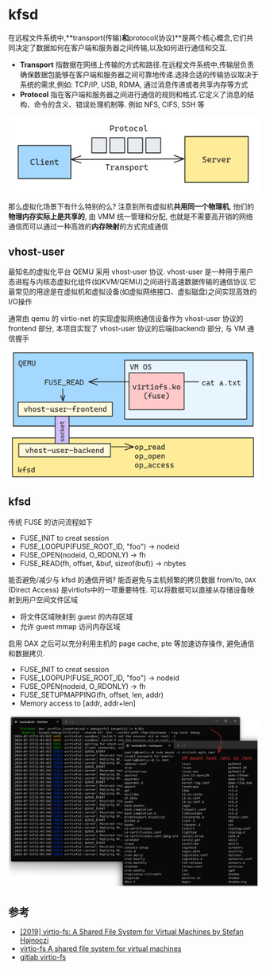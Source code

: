 
# kfsd

在远程文件系统中,**transport(传输)**和**protocol(协议)**是两个核心概念,它们共同决定了数据如何在客户端和服务器之间传输,以及如何进行通信和交互.

- **Transport** 指数据在网络上传输的方式和路径.在远程文件系统中,传输层负责确保数据包能够在客户端和服务器之间可靠地传递.选择合适的传输协议取决于系统的需求,例如: TCP/IP, USB, RDMA, 通过消息传递或者共享内存等方式
- **Protocol** 指在客户端和服务器之间进行通信的规则和格式.它定义了消息的结构、命令的含义、错误处理机制等. 例如 NFS, CIFS, SSH 等

![20240731211711](https://raw.githubusercontent.com/learner-lu/picbed/master/20240731211711.png)

那么虚拟化场景下有什么特别的么? 注意到所有虚拟机**共用同一个物理机**, 他们的**物理内存实际上是共享的**, 由 VMM 统一管理和分配, 也就是不需要高开销的网络通信而可以通过一种高效的**内存映射**的方式完成通信

## vhost-user

最知名的虚拟化平台 QEMU 采用 vhost-user 协议. vhost-user 是一种用于用户态进程与内核态虚拟化组件(如KVM/QEMU)之间进行高速数据传输的通信协议.它最常见的用途是在虚拟机和虚拟设备(如虚拟网络接口、虚拟磁盘)之间实现高效的I/O操作

通常由 qemu 的 virtio-net 的实现虚拟网络通信设备作为 vhost-user 协议的 frontend 部分, 本项目实现了 vhost-user 协议的后端(backend) 部分, 与 VM 通信握手

![20240731232130](https://raw.githubusercontent.com/learner-lu/picbed/master/20240731232130.png)

## kfsd

传统 FUSE 的访问流程如下

- FUSE_INIT to creat session
- FUSE_LOOPUP(FUSE_ROOT_ID, "foo") -> nodeid
- FUSE_OPEN(nodeid, O_RDONLY) -> fh
- FUSE_READ(fh, offset, &buf, sizeof(buf)) -> nbytes

能否避免/减少与 kfsd 的通信开销? 能否避免与主机频繁的拷贝数据 from/to, `DAX` (Direct Access) 是virtiofs中的一项重要特性. 可以将数据可以直接从存储设备映射到用户空间文件区域

- 将文件区域映射到 guest 的内存区域
- 允许 guest mmap 访问内存区域

启用 DAX 之后可以充分利用主机的 page cache, pte 等加速访存操作, 避免通信和数据拷贝. 

- FUSE_INIT to creat session
- FUSE_LOOPUP(FUSE_ROOT_ID, "foo") -> nodeid
- FUSE_OPEN(nodeid, O_RDONLY) -> fh
- FUSE_SETUPMAPPING(fh, offset, len, addr)
- Memory access to [addr, addr+len]

![20240731230954](https://raw.githubusercontent.com/learner-lu/picbed/master/20240731230954.png)

## 参考

- [[2019] virtio-fs: A Shared File System for Virtual Machines by Stefan Hajnoczi](https://www.youtube.com/watch?v=969sXbNX01U)
- [virtio-fs A shared file system for virtual machines](https://www.youtube.com/watch?v=EIVOzTsGMMI)
- [gitlab virtio-fs](https://virtio-fs.gitlab.io/howto-qemu.html)